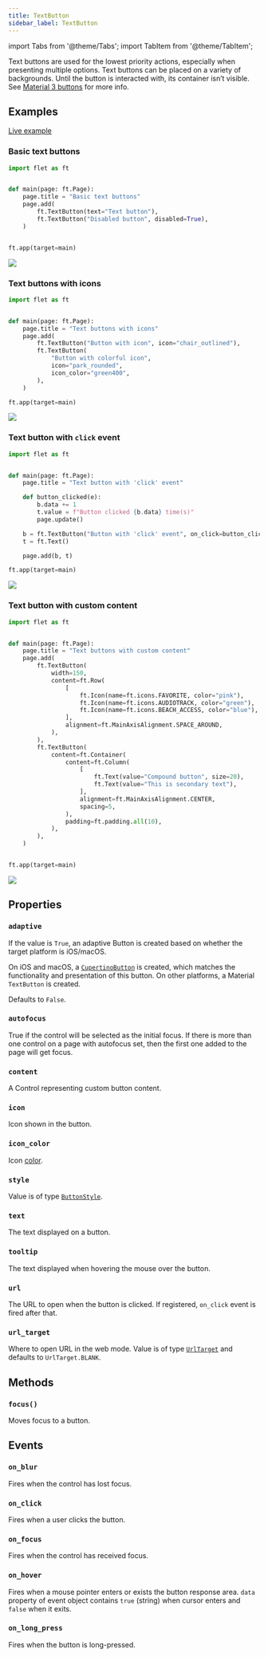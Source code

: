```yaml
---
title: TextButton
sidebar_label: TextButton
---
```


import Tabs from '@theme/Tabs';
import TabItem from '@theme/TabItem';

Text buttons are used for the lowest priority actions, especially when presenting multiple options. Text buttons can be placed on a variety of backgrounds. Until the button is interacted with, its container isn’t visible. See [Material 3 buttons](https://m3.material.io/components/buttons/overview) for more info.

## Examples

[Live example](https://flet-controls-gallery.fly.dev/buttons/textbutton)

### Basic text buttons

<Tabs groupId="language">
  <TabItem value="python" label="Python" default>

```python
import flet as ft


def main(page: ft.Page):
    page.title = "Basic text buttons"
    page.add(
        ft.TextButton(text="Text button"),
        ft.TextButton("Disabled button", disabled=True),
    )


ft.app(target=main)
```
  </TabItem>
</Tabs>

<img src="/img/docs/controls/text-button/basic-text-buttons.png" className="screenshot-40" />

### Text buttons with icons

<Tabs groupId="language">
  <TabItem value="python" label="Python" default>

```python
import flet as ft


def main(page: ft.Page):
    page.title = "Text buttons with icons"
    page.add(
        ft.TextButton("Button with icon", icon="chair_outlined"),
        ft.TextButton(
            "Button with colorful icon",
            icon="park_rounded",
            icon_color="green400",
        ),
    )

ft.app(target=main)
```
  </TabItem>
</Tabs>

<img src="/img/docs/controls/text-button/text-buttons-with-icons.png" className="screenshot-40" />

### Text button with `click` event

<Tabs groupId="language">
  <TabItem value="python" label="Python" default>

```python
import flet as ft


def main(page: ft.Page):
    page.title = "Text button with 'click' event"

    def button_clicked(e):
        b.data += 1
        t.value = f"Button clicked {b.data} time(s)"
        page.update()

    b = ft.TextButton("Button with 'click' event", on_click=button_clicked, data=0)
    t = ft.Text()

    page.add(b, t)

ft.app(target=main)

```
  </TabItem>
</Tabs>

<img src="/img/docs/controls/text-button/text-button-with-click-event.gif" className="screenshot-50" />

### Text button with custom content 

<Tabs groupId="language">
  <TabItem value="python" label="Python" default>

```python
import flet as ft


def main(page: ft.Page):
    page.title = "Text buttons with custom content"
    page.add(
        ft.TextButton(
            width=150,
            content=ft.Row(
                [
                    ft.Icon(name=ft.icons.FAVORITE, color="pink"),
                    ft.Icon(name=ft.icons.AUDIOTRACK, color="green"),
                    ft.Icon(name=ft.icons.BEACH_ACCESS, color="blue"),
                ],
                alignment=ft.MainAxisAlignment.SPACE_AROUND,
            ),
        ),
        ft.TextButton(
            content=ft.Container(
                content=ft.Column(
                    [
                        ft.Text(value="Compound button", size=20),
                        ft.Text(value="This is secondary text"),
                    ],
                    alignment=ft.MainAxisAlignment.CENTER,
                    spacing=5,
                ),
                padding=ft.padding.all(10),
            ),
        ),
    )


ft.app(target=main)

```

  </TabItem>
  
</Tabs>

<img src="/img/docs/controls/text-button/text-buttons-with-custom-content.png" className="screenshot-40" />

## Properties

### `adaptive`

If the value is `True`, an adaptive Button is created based on whether the target platform is iOS/macOS.

On iOS and macOS, a [`CupertinoButton`](/docs/controls/cupertinobutton) is created, which matches the functionality and presentation of this button. On other platforms, a Material `TextButton` is created.

Defaults to `False`.

### `autofocus`

True if the control will be selected as the initial focus. If there is more than one control on a page with autofocus set, then the first one added to the page will get focus.

### `content`

A Control representing custom button content.

### `icon`

Icon shown in the button.

### `icon_color`

Icon [color](/docs/reference/colors).

### `style`

Value is of type [`ButtonStyle`](/docs/reference/types/buttonstyle).

### `text`

The text displayed on a button.

### `tooltip`

The text displayed when hovering the mouse over the button.

### `url`

The URL to open when the button is clicked. If registered, `on_click` event is fired after that.

### `url_target`

Where to open URL in the web mode. Value is of type [`UrlTarget`](/docs/reference/types/urltarget) and defaults
to `UrlTarget.BLANK`.

## Methods

### `focus()`

Moves focus to a button.

## Events

### `on_blur`

Fires when the control has lost focus.

### `on_click`

Fires when a user clicks the button.

### `on_focus`

Fires when the control has received focus.

### `on_hover`

Fires when a mouse pointer enters or exists the button response area. `data` property of event object contains `true` (string) when cursor enters and `false` when it exits.

### `on_long_press`

Fires when the button is long-pressed.